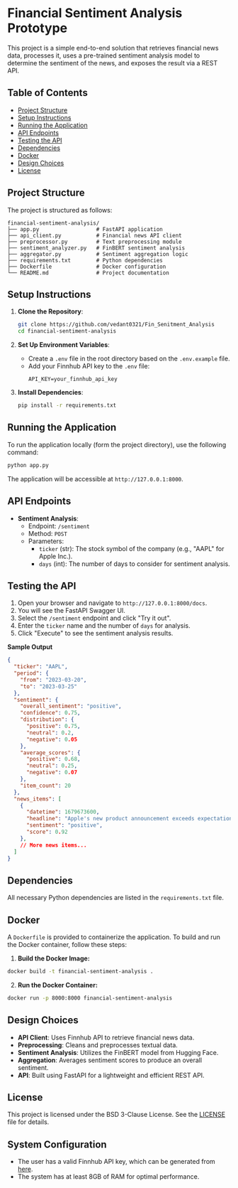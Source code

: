 # Financial Sentiment Analysis Prototype

This project is a simple end-to-end solution that retrieves financial news data, processes it, uses a pre-trained sentiment analysis model to determine the sentiment of the news, and exposes the result via a REST API.

## Table of Contents

- [Project Structure](#project-structure)
- [Setup Instructions](#setup-instructions)
- [Running the Application](#running-the-application)
- [API Endpoints](#api-endpoints)
- [Testing the API](#testing-the-api)
- [Dependencies](#dependencies)
- [Docker](#docker)
- [Design Choices](#design-choices)
- [License](#license)

## Project Structure

The project is structured as follows:

```
financial-sentiment-analysis/
├── app.py                  # FastAPI application
├── api_client.py           # Financial news API client
├── preprocessor.py         # Text preprocessing module
├── sentiment_analyzer.py   # FinBERT sentiment analysis
├── aggregator.py           # Sentiment aggregation logic
├── requirements.txt        # Python dependencies
├── Dockerfile              # Docker configuration
└── README.md               # Project documentation
```

## Setup Instructions

1. **Clone the Repository**:
   ```bash
   git clone https://github.com/vedant0321/Fin_Senitment_Analysis
   cd financial-sentiment-analysis
   ```

2. **Set Up Environment Variables**:
   - Create a `.env` file in the root directory based on the `.env.example` file.
   - Add your Finnhub API key to the `.env` file:
     ```
     API_KEY=your_finnhub_api_key
     ```

3. **Install Dependencies**:
   ```bash
   pip install -r requirements.txt
   ```

## Running the Application

To run the application locally (form the project directory), use the following command:

```bash
python app.py
```

The application will be accessible at `http://127.0.0.1:8000`.

## API Endpoints

- **Sentiment Analysis**:
  - Endpoint: `/sentiment`
  - Method: `POST`
  - Parameters:
    - `ticker` (str): The stock symbol of the company (e.g., "AAPL" for Apple Inc.).
    - `days` (int): The number of days to consider for sentiment analysis.

## Testing the API

1. Open your browser and navigate to `http://127.0.0.1:8000/docs`.
2. You will see the FastAPI Swagger UI.
3. Select the `/sentiment` endpoint and click "Try it out".
4. Enter the `ticker` name and the number of `days` for analysis.
5. Click "Execute" to see the sentiment analysis results.

**Sample Output**
```json
{
  "ticker": "AAPL",
  "period": {
    "from": "2023-03-20",
    "to": "2023-03-25"
  },
  "sentiment": {
    "overall_sentiment": "positive",
    "confidence": 0.75,
    "distribution": {
      "positive": 0.75,
      "neutral": 0.2,
      "negative": 0.05
    },
    "average_scores": {
      "positive": 0.68,
      "neutral": 0.25,
      "negative": 0.07
    },
    "item_count": 20
  },
  "news_items": [
    {
      "datetime": 1679673600,
      "headline": "Apple's new product announcement exceeds expectations",
      "sentiment": "positive",
      "score": 0.92
    },
    // More news items...
  ]
}

```

## Dependencies

All necessary Python dependencies are listed in the `requirements.txt` file.

## Docker

A `Dockerfile` is provided to containerize the application. To build and run the Docker container, follow these steps:

1. **Build the Docker Image:**
```bash
docker build -t financial-sentiment-analysis .
```

2. **Run the Docker Container:**
```bash
docker run -p 8000:8000 financial-sentiment-analysis
```

## Design Choices

- **API Client**: Uses Finnhub API to retrieve financial news data.
- **Preprocessing**: Cleans and preprocesses textual data.
- **Sentiment Analysis**: Utilizes the FinBERT model from Hugging Face.
- **Aggregation**: Averages sentiment scores to produce an overall sentiment.
- **API**: Built using FastAPI for a lightweight and efficient REST API.

## License

This project is licensed under the BSD 3-Clause License. See the [LICENSE](#license) file for details.

## System Configuration

- The user has a valid Finnhub API key, which can be generated from [here](https://finnhub.io).
- The system has at least 8GB of RAM for optimal performance.

